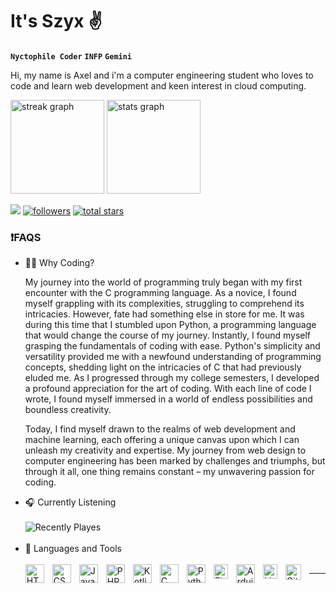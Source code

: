 # It's Szyx ✌️

**`Nyctophile Coder`** **`INFP`** **`Gemini`**

Hi, my name is Axel and i'm a computer engineering student who loves to code and learn web development and keen interest in cloud computing. 

<div align="left">
  <img src="https://streak-stats.demolab.com?user=szyxxx&locale=en&mode=daily&theme=github_dark&hide_border=true&border_radius=5&order=3" height="150" alt="streak graph"  />
   <img src="https://github-readme-stats.vercel.app/api?username=szyxxx&hide_title=true&hide_rank=false&show_icons=true&include_all_commits=true&count_private=true&disable_animations=false&theme=github_dark&locale=en&hide_border=true&order=1" height="150" alt="stats graph"  />
</div>

   <p align="left">
      <a href="https://instagram.com/axelldvid">
          <img src="https://img.shields.io/badge/Instagram-E4405F?style=for-the-badge&logo=instagram&logoColor=white"/></a>
      <a href="https://github.com/szyxxx?tab=followers">
         <img alt="followers" title="Follow me on Github" src="https://custom-icon-badges.demolab.com/github/followers/szyxxx?color=236ad3&labelColor=1155ba&style=for-the-badge&logo=person-add&label=Follow&logoColor=white"/></a>
      <a href="https://github.com/szyxxx?tab=repositories&sort=stargazers">
         <img alt="total stars" title="Total stars on GitHub" src="https://custom-icon-badges.demolab.com/github/stars/szyxxx?color=55960c&style=for-the-badge&labelColor=488207&logo=star"/></a>
   </p>


<h3>❗FAQS</h3>
   <ul>
      <li>👨‍💻 Why Coding?</li>
      <p>
          My journey into the world of programming truly began with my first encounter with the C programming language. As a novice, I found myself grappling with its complexities, struggling to comprehend its intricacies. However, fate had something else in store for me.
It was during this time that I stumbled upon Python, a programming language that would change the course of my journey. Instantly, I found myself grasping the fundamentals of coding with ease. Python's simplicity and versatility provided me with a newfound understanding of programming concepts, shedding light on the intricacies of C that had previously eluded me.
As I progressed through my college semesters, I developed a profound appreciation for the art of coding. With each line of code I wrote, I found myself immersed in a world of endless possibilities and boundless creativity.

Today, I find myself drawn to the realms of web development and machine learning, each offering a unique canvas upon which I can unleash my creativity and expertise. My journey from web design to computer engineering has been marked by challenges and triumphs, but through it all, one thing remains constant – my unwavering passion for coding.
      </p>
      <li>🎧 Currently Listening</li>
      <br/>
      ![Recently Playes](https://spotify-recently-played-readme.vercel.app/api?user=21ychoh3xlwohzqhrclohxo2i&width=1000&count=3)
      <br/>
      <br/>
      <li>🧰 Languages and Tools</li>
      <br/>
      <img align="left" alt="HTML" width="30px" style="padding-right:10px;" src="https://cdn.jsdelivr.net/gh/devicons/devicon/icons/html5/html5-plain.svg" />
      <img align="left" alt="CSS" width="30px" style="padding-right:10px;" src="https://cdn.jsdelivr.net/gh/devicons/devicon/icons/css3/css3-plain.svg" />
      <img align="left" alt="JavaScript" width="30px" style="padding-right:10px;" src="https://cdn.jsdelivr.net/gh/devicons/devicon/icons/javascript/javascript-plain.svg" />
      <img align="left" alt="PHP" width="30px" style="padding-right:10px;" src="https://cdn.jsdelivr.net/gh/devicons/devicon@latest/icons/php/php-original.svg" />
      <img align="left" alt="Kotlin" width="30px" style="padding-right:10px;" src="https://cdn.jsdelivr.net/gh/devicons/devicon@latest/icons/kotlin/kotlin-original.svg" />
      <img align="left" alt="C" width="30px" style="padding-right:10px;" src="https://cdn.jsdelivr.net/gh/devicons/devicon@latest/icons/c/c-original.svg" />
      <img align="left" alt="Python" width="30px" style="padding-right:10px;" src="https://cdn.jsdelivr.net/gh/devicons/devicon@latest/icons/python/python-original.svg" />
      <img align="left" alt="Figma" width="23px" style="padding-right:10px;" src="https://cdn.jsdelivr.net/gh/devicons/devicon@latest/icons/figma/figma-original.svg" />
      <img align="left" alt="Arduino" width="30px" style="padding-right:10px;" src="https://cdn.jsdelivr.net/gh/devicons/devicon@latest/icons/arduino/arduino-original.svg" />
      <img align="left" alt="Linux" width="23px" style="padding-right:10px;" src="https://cdn.jsdelivr.net/gh/devicons/devicon/icons/linux/linux-original.svg" />
      <img align="left" alt="Git" width="25px" style="padding-right:10px;" src="https://cdn.jsdelivr.net/gh/devicons/devicon/icons/git/git-original.svg" />
   </ul>

---


